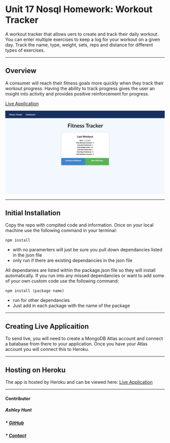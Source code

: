 # Unit 17 Nosql Homework: Workout Tracker

A workout tracker that allows uers to create and track their daily workout. You can enter multiple exercises to keep a log for your workout on a given day. Track the name, type, weight, sets, reps and distance for different types of exercises.

- - -

## Overview

A consumer will reach their fitness goals more quickly when they track their workout progress. Having the ability to track progress gives the user an insight into activity and provides positive reinforcement for progress.

[Live Application](https://whispering-retreat-67293.herokuapp.com/?id=5facc31a5b3e230017056a95)

![Database Example](public/images/workout-tracker.png)

- - -

## Initial Installation
Copy the repo with complted code and information. Once on your local machine use the following command in your terminal:

```
npm install 
```
- with no paramerters will just be sure you pull down dependancies listed in the json file
- only run if there are existing dependancies in the json file

All dependanies are listed within the package.json file so they will install automatically. If you run into any missed dependancies or want to add some of your own custom code use the following command: 
```
npm install (package name)
```
- run for other dependancies
- Just add in each package with the name of the package

- - -

## Creating Live Applicaition
To send live, you will need to create a MongoDB Atlas account and connect a batabase from there to your application. Once you have your Atlas account you will connect this to Heroku.

- - -

## Hosting on Heroku

The app is hosted by Heroku and can be viewed here: [Live Application](https://whispering-retreat-67293.herokuapp.com/?id=5facc31a5b3e230017056a95)

- - -

#### Contributor
##### Ashley Hunt
##### * [GitHub](https://github.com/ashhunt07)
##### * [Contact](https://ashhunt07.github.io/portfolio/contact.html)
